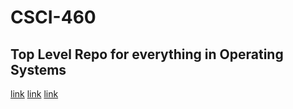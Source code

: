 # CSCI-460
## Top Level Repo for everything in Operating Systems
[link](https://github.com/EvanLi/Github-Ranking/blob/master/README.md)
[link](https://github.com/overtone/overtone)
[link](https://github.com/nvbn/thefuck)

